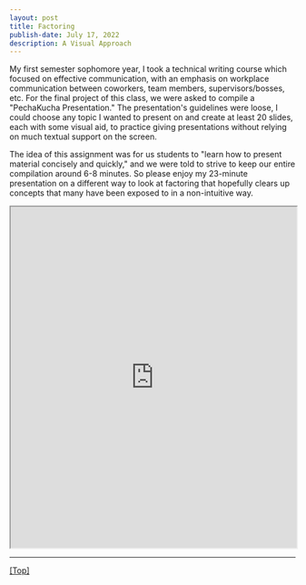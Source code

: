 ```yaml
---
layout: post
title: Factoring
publish-date: July 17, 2022
description: A Visual Approach
---
```


My first semester sophomore year, I took a technical writing course which focused on effective communication, with an emphasis on workplace communication between coworkers, team members, supervisors/bosses, etc. For the final project of this class, we were asked to compile a "PechaKucha Presentation." The presentation's guidelines were loose, I could choose any topic I wanted to present on and create at least 20 slides, each with some visual aid, to practice giving presentations without relying on much textual support on the screen.

The idea of this assignment was for us students to "learn how to present material concisely and quickly," and we were told to strive to keep our entire compilation around 6-8 minutes. So please enjoy my 23-minute presentation on a different way to look at factoring that hopefully clears up concepts that many have been exposed to in a non-intuitive way.

<iframe width="100%" height="600px"
    src="https://www.youtube.com/embed/ikvb647ClYs">
</iframe>

-----

[\[Top\]](FactoringVisually)